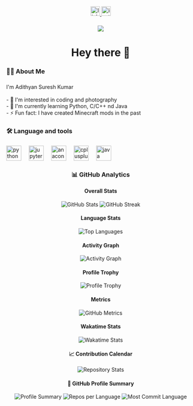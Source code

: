 ###

<div align="center">
  <a href="https://www.linkedin.com/in/adithyan-suresh-kumar-319723287/" target="_blank">
    <img src="https://img.shields.io/static/v1?message=LinkedIn&logo=linkedin&label=&color=0077B5&logoColor=white&labelColor=&style=for-the-badge" height="25" alt="linkedin logo"  />
  </a>
  <a href="https://www.instagram.com/_.adithyan.sk._/" target="_blank">
    <img src="https://img.shields.io/static/v1?message=Instagram&logo=instagram&label=&color=E4405F&logoColor=white&labelColor=&style=for-the-badge" height="25" alt="instagram logo"  />
  </a>
</div>

###

<div align="center">
  <img src="https://visitor-badge.laobi.icu/badge?page_id=adithyansk-2002.adithyansk-2002&"  />
</div>

###

<h1 align="center">Hey there 👋</h1>

###

<h3 align="left">👩‍💻  About Me</h3>

###

<p align="left">I'm Adithyan Suresh Kumar <br><br>- 👀 I'm interested in coding and photography<br>- 🌱 I'm currently learning Python, C/C++ nd Java<br>- ⚡ Fun fact: I have created Minecraft mods in the past</p>

###

<h3 align="left">🛠 Language and tools</h3>

###

<div align="left">
  <img src="https://cdn.jsdelivr.net/gh/devicons/devicon/icons/python/python-original.svg" height="40" alt="python logo"  />
  <img width="12" />
  <img src="https://cdn.jsdelivr.net/gh/devicons/devicon/icons/jupyter/jupyter-original.svg" height="40" alt="jupyter logo"  />
  <img width="12" />
  <img src="https://cdn.jsdelivr.net/gh/devicons/devicon/icons/anaconda/anaconda-original.svg" height="40" alt="anaconda logo"  />
  <img width="12" />
  <img src="https://cdn.jsdelivr.net/gh/devicons/devicon/icons/cplusplus/cplusplus-original.svg" height="40" alt="cplusplus logo"  />
  <img width="12" />
  <img src="https://cdn.jsdelivr.net/gh/devicons/devicon/icons/java/java-original.svg" height="40" alt="java logo"  />
</div>

###

<h3 align="center">📊 GitHub Analytics</h3>

<div align="center">
  <h4>Overall Stats</h4>
  <img src="https://github-readme-stats.vercel.app/api?username=adithyansk-2002&show_icons=true&theme=radical&include_all_commits=true" alt="GitHub Stats"/>
  <img src="https://github-readme-streak-stats.herokuapp.com/?user=adithyansk-2002&theme=radical" alt="GitHub Streak"/>
  
  <h4>Language Stats</h4>
  <img src="https://github-readme-stats.vercel.app/api/top-langs/?username=adithyansk-2002&layout=compact&theme=radical&langs_count=8" alt="Top Languages"/>
  
  <h4>Activity Graph</h4>
  <img src="https://github-readme-activity-graph.vercel.app/graph?username=adithyansk-2002&theme=radical&area=true" alt="Activity Graph"/>
  
  <h4>Profile Trophy</h4>
  <img src="https://github-profile-trophy.vercel.app/?username=adithyansk-2002&theme=radical&row=2&column=4" alt="Profile Trophy"/>
  
  <h4>Metrics</h4>
  <img src="https://metrics.lecoq.io/adithyansk-2002?template=classic&base.header=0&base.activity=0&base.community=0&base.repositories=0&base.metadata=0&achievements=1&achievements.threshold=C&achievements.secrets=true&achievements.display=detailed&achievements.limit=0&config.timezone=Asia%2FKolkata" alt="GitHub Metrics"/>
  
  <h4>Wakatime Stats</h4>
  <img src="https://github-readme-stats.vercel.app/api/wakatime?username=adithyansk-2002&theme=radical" alt="Wakatime Stats"/>
</div>

<div align="center">
  <h4>📈 Contribution Calendar</h4>
  <img src="https://github-readme-stats.vercel.app/api/pin/?username=adithyansk-2002&repo=adithyansk-2002&theme=radical" alt="Repository Stats"/>
</div>

<div align="center">
  <h4>🎯 GitHub Profile Summary</h4>
  <img src="https://github-profile-summary-cards.vercel.app/api/cards/profile-details?username=adithyansk-2002&theme=radical" alt="Profile Summary"/>
  <img src="https://github-profile-summary-cards.vercel.app/api/cards/repos-per-language?username=adithyansk-2002&theme=radical" alt="Repos per Language"/>
  <img src="https://github-profile-summary-cards.vercel.app/api/cards/most-commit-language?username=adithyansk-2002&theme=radical" alt="Most Commit Language"/>
</div>
